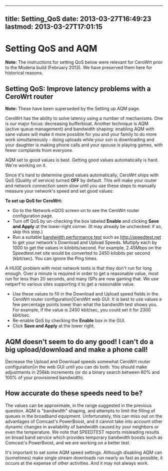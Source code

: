 
---
title: Setting_QoS
date: 2013-03-27T16:49:23
lastmod: 2013-03-27T17:01:15
---
Setting QoS and AQM
===================

**Note:** The instructions for setting QoS below were relevant for
CeroWrt prior to the Modena build (February 2013). We have preserved
them here for historical reasons.

Setting QoS: Improve latency problems with a CeroWrt router
-----------------------------------------------------------

**Note:** These have been superseded by the <link>Setting up AQM</link>
page.

CeroWrt has the ability to solve latency using a number of mechanisms.
One is our major focus: decreasing bufferbloat. Another technique is
AQM (active queue management) and bandwidth shaping: enabling AQM with
sane values will make it more possible for you and your family to do
more work simultaneously - doing uploads while your son is downloading
and your daughter is making phone calls and your spouse is playing
games, with fewer complaints from everyone.

AQM set to good values is best. Getting good values automatically is
hard. We're working on it.

Since it's hard to determine good values automatically, CeroWrt ships
with <link>QoS</link> (Quality of service) turned **OFF** by default.
This will make your router and network connection seem slow until you
use these steps to manually measure your network's speed and set good
values:

**To set up QoS for CeroWrt:**

-   Go to the Network-&gt;QOS screen on to see the <link>CeroWrt router
    configuration</link> page.
-   Turn off <link>QoS</link> by un-checking the box labeled **Enable**
    and clicking **Save and Apply** at the lower-right corner. (It may
    already be unchecked: if so, skip this step.)
-   Run a suitable [bandwidth performance test](http://speedtest.net)
    such as http://speedtest.net to get your network's Download and
    Upload Speeds. Multiply each by 1000 to get the values
    in kilobits/second. For example, 2.45Mbps on the Speedtest.net site
    would be converted to 2450 kilobits per second (kbit/sec). You can
    ignore the Ping times.

A HUGE problem with most network tests is that they don't run for long
enough. Over a minute is required in order to get a reasonable value,
most run for less than 20 seconds, and many ISPs are now gaming that. We
use\
netperf to various sites supporting it to get a reasonable value.

-   Use these values to fill in the Download and Upload speed fields in
    the <link>CeroWrt router configuration|CeroWrt web GUI.</link> It is
    best to use values a few percentage points lower than what the
    bandwidth test shows you. For example, if the value is 2450
    kbit/sec, you could set it for 2300 kbit/sec.
-   Re-enable QoS by checking the **Enable** box in the GUI.
-   Click **Save and Apply** at the lower right.

AQM doesn't seem to do any good! I can't do a big upload/download and make a phone call!
----------------------------------------------------------------------------------------

Decrease the Upload and Download speeds somewhat <link>CeroWrt router
configuration|in the web GUI</link> until you can do both. You should
make adjustments in 256kb increments (or do a binary search between 60%
and 100% of your provisioned bandwidth).

How accurate do these speeds need to be?
----------------------------------------

The values can be approximate, in the range suggested in the previous
question. AQM is "bandwidth" shaping, and attempts to limit the filling
of queues in the broadband equipment. Unfortunately, this can miss out
on the advantages of Comcast's PowerBoost, and it cannot take into
account other dynamic changes in availability of bandwidth caused by
your neighbors or even the temperature. We note that SPEEDTEST reports
misleading results on broad band service which provides temporary
bandwidth boosts such as Comcast's PowerBoost, and we are working on a
better test.

It's important to set some AQM speed settings. Although disabling AQM
can (sometimes) make single stream downloads run nearly as fast as
possible, it occurs at the expense of other activities. And it may not
always work.
